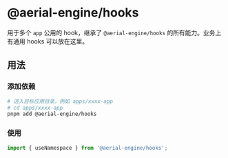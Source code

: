 # @aerial-engine/hooks

用于多个 `app` 公用的 hook，继承了 `@aerial-engine/hooks` 的所有能力。业务上有通用 hooks 可以放在这里。

## 用法

### 添加依赖

```bash
# 进入目标应用目录，例如 apps/xxxx-app
# cd apps/xxxx-app
pnpm add @aerial-engine/hooks
```

### 使用

```ts
import { useNamespace } from '@aerial-engine/hooks';
```
